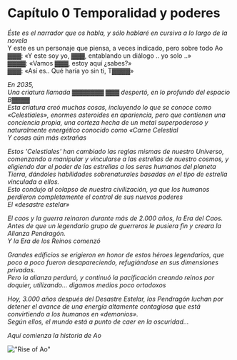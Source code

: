 # Capítulo 0 Temporalidad y poderes

*Éste es el narrador que os habla, y sólo hablaré en cursiva a lo largo de la novela*    
Y este es un personaje que piensa, a veces indicado, pero sobre todo Ao  
▓▓▓: «Y este soy yo, ▓▓▓, entablando un diálogo .. yo solo ..»  
▓▓▓▓: «Vamos ▓▓▓, estoy aquí ¿sabes?»  
▓▓▓: «Así es.. Qué haría yo sin ti, T▓▓▓▓»  

*En 2035,  
Una criatura llamada ▓▓▓▓▓▓▓ ▓▓▓ despertó, en lo profundo del espacio B▓▓▓▓  
Esta criatura creó muchas cosas, incluyendo lo que se conoce como «Celestiales», enormes asteroides en apariencia, pero que contienen una conciencia propia, una corteza hecha de un metal superpoderoso y naturalmente energético conocido como «Carne Celestial  
Y cosas aún más extrañas*

*Estos 'Celestiales' han cambiado las reglas mismas de nuestro Universo, comenzando a manipular y vincularse a las estrellas de nuestro cosmos, y eligiendo dar el poder de las estrellas a los seres humanos del planeta Tierra, dándoles habilidades sobrenaturales basadas en el tipo de estrella vinculada a ellos.  
Esto condujo al colapso de nuestra civilización, ya que los humanos perdieron completamente el control de sus nuevos poderes  
El «desastre estelar»*

*El caos y la guerra reinaron durante más de 2.000 años, la Era del Caos.  
Antes de que un legendario grupo de guerreros le pusiera fin y creara la Alianza Pendragón.  
Y la Era de los Reinos comenzó*

*Grandes edificios se erigieron en honor de estos héroes legendarios, que poco a poco fueron desapareciendo, refugiándose en sus dimensiones privadas.  
Pero la alianza perduró, y continuó la pacificación creando reinos por doquier, utilizando... digamos medios poco ortodoxos*

*Hoy, 3.000 años después del Desastre Estelar, los Pendragón luchan por detener el avance de una energía altamente contagiosa que está convirtiendo a los humanos en «demonios».    
Según ellos, el mundo está a punto de caer en la oscuridad...*  

*Aquí comienza la historia de Ao*

!["Rise of Ao"](https://www.royalroadcdn.com/public/covers-large/ten-no-seiza-rise-of-ao-aadatxxkbby.jpg?time=1729858512 "Rise of Ao")